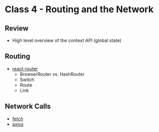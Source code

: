# Class 4 - Routing and the Network 

## Review

* High level overview of the context API (global state)

## Routing

* [react-router](https://reacttraining.com/react-router/)
    * BrowserRouter vs. HashRouter
    * Switch
    * Route
    * Link

## Network Calls

* [fetch](https://developer.mozilla.org/en-US/docs/Web/API/Fetch_API)
* [axios](https://github.com/axios/axios)